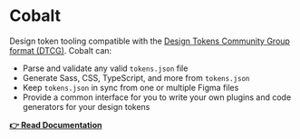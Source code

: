 # Cobalt

Design token tooling compatible with the [Design Tokens Community Group format (DTCG)](https://design-tokens.github.io/community-group/format/). Cobalt can:

- Parse and validate any valid `tokens.json` file
- Generate Sass, CSS, TypeScript, and more from `tokens.json`
- Keep `tokens.json` in sync from one or multiple Figma files
- Provide a common interface for you to write your own plugins and code generators for your design tokens

**[👉 Read Documentation](https://cobalt-ui.pages.dev)**
